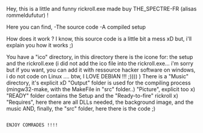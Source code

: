 Hey, this is a little and funny rickroll.exe made buy THE_SPECTRE-FR (alisas rommeldufutur) !

Here you can find,
  -The source code
  -A compiled setup
  
How does it work ?
I know, this source code is a little bit a mess xD but, i'll explain you how it works ;)

You have a "ico" directory, in this directory there is the icone for: the setup and the rickroll.exe (i did not add the ico file into the rickroll.exe... i'm sorry but if you want, you can add it with ressource hacker software on windows, i do not code on Linux .... btw, I LOVE DEBIAN !!! ;))))  )
There is a "Music" directory, it's explicit xD
"Output" folder is used for the compiling process (mingw32-make, with the MakeFile in "src" folder..)
"Picture", explicit too x)
"READY" folder contains the Setup and the "Ready-to-fire" rickroll x)
"Requires", here there are all DLLs needed, the background image, and the music
AND, finally, the "src" folder, here there is the code ;)







                                                                                                                                          ENJOY COMRADES !!!!

